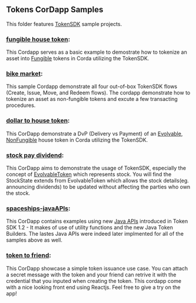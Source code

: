 ## Tokens CorDapp Samples

This folder features [TokenSDK](https://training.corda.net/libraries/tokens-sdk/) sample projects.

### [fungible house token](./fungiblehousetoken):
This Cordapp serves as a basic example to demostrate how to tokenize an asset into [Fungible](https://training.corda.net/libraries/tokens-sdk/#fungibletoken) tokens in Corda utilizing the TokenSDK. 

### [bike market](./bikemarket):
This sample Cordapp demonstrate all four out-of-box TokenSDK flows (Create, Issue, Move, and Redeem flows). The cordapp demonstrate how to tokenize an asset as non-fungible tokens and excute a few transacting procedures. 

### [dollar to house token](./dollartohousetoken):
This CorDapp demonstrate a DvP (Delivery vs Payment) of an [Evolvable](https://training.corda.net/libraries/tokens-sdk/#evolvabletokentype), [NonFungible](https://training.corda.net/libraries/tokens-sdk/#nonfungibletoken) house token in Corda utilizing the TokenSDK. 

### [stock pay dividend](./stockpaydividend):
This CorDapp aims to demonstrate the usage of TokenSDK, especially the concept of [EvolvableToken](https://training.corda.net/libraries/tokens-sdk/#evolvabletokentype) which represents stock. You will find the StockState extends from EvolvableToken which allows the stock details(eg. announcing dividends) to be updated without affecting the parties who own the stock.  

### [spaceships-javaAPIs](./spaceships-javaAPIs):
This CorDapp contains examples using new [Java APIs](https://medium.com/corda/corda-tokens-made-easy-with-new-java-apis-83095693d72) introduced in Token SDK 1.2 - It makes of use of utility functions and the new Java Token Builders. The lastes Java APIs were indeed later implmented for all of the samples above as well. 

### [token to friend](./tokentofriend):
This CorDapp showcase a simple token issuance use case. You can attach a secret message with the token and your friend can retrive it with the credential that you inputed when creating the token. This cordapp come with a nice looking front end using Reactjs. Feel free to give a try on the app!
